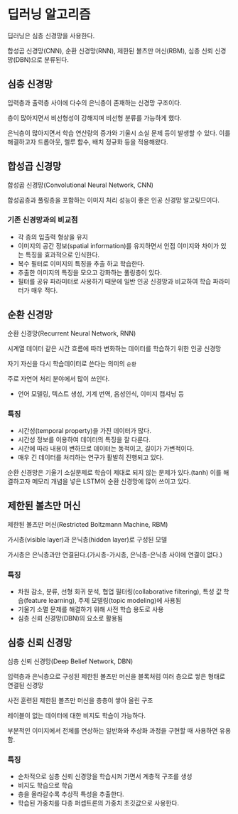# 딥러닝 알고리즘

딥러닝은 심층 신경망을 사용한다.

합성곱 신경망(CNN), 순환 신경망(RNN), 제한된 볼츠만 머신(RBM), 심층 신뢰 신경망(DBN)으로 분류된다.



## 심층 신경망

입력층과 출력층 사이에 다수의 은닉층이 존재하는 신경망 구조이다.

층이 많아지면서 비선형성이 강해지며 비선형 분류를 가능하게 했다.

은닉층이 많아지면서 학습 연산량의 증가와 기울시 소실 문제 등이 발생할 수 있다. 이를 해결하고자 드롭아웃, 렐루 함수, 배치 정규화 등을 적용해왔다.



## 합성곱 신경망

합성곱 신경망(Convolutional Neural Network, CNN)

합성곱층과 풀링층을 포함하는 이미지 처리 성능이 좋은 인공 신경망 알고맂므이다.

### 기존 신경망과의 비교점

- 각 층의 입출력 형상을 유지
- 이미지의 공간 정보(spatial information)를 유지하면서 인접 이미지와 차이가 있는 특징을 효과적으로 인식한다.
- 복수 필터로 이미지의 특징을 추출 하고 학습한다.
- 추출한 이미지의 특징을 모으고 강화하는 풀링층이 있다.
- 필터를 공유 파라미터로 사용하기 때문에 일반 인공 신경망과 비교하여 학습 파라미터가 매우 적다.



## 순환 신경망

순환 신경망(Recurrent Neural Network, RNN)

시계열 데이터 같은 시간 흐름에 따라 변화하는 데이터를 학습하기 위한 인공 신경망

자기 자신을 다시 학습데이터로 쓴다는 의미의 `순환`

주로 자연어 처리 분야에서 많이 쓰인다. 

- 언어 모델링, 텍스트 생성, 기계 번역, 음성인식, 이미지 캡셔닝 등



### 특징

- 시간성(temporal property)을 가진 데이터가 많다.
- 시간성 정보를 이용하여 데이터의 특징을 잘 다룬다.
- 시간에 따라 내용이 변하므로 데이터는 동적이고, 길이가 가변적이다.
- 매우 긴 데이터를 처리하는 연구가 활발히 진행되고 있다.

순환 신경망은 기울기 소실문제로 학습이 제대로 되지 않는 문제가 있다.(tanh)
이를 해결하고자 메모리 개념을 넣은 LSTM이 순환 신경망에 많이 쓰이고 있다.



## 제한된 볼츠만 머신

제한된 볼츠만 머신(Restricted Boltzmann Machine, RBM)

가시층(visible layer)과 은닉층(hidden layer)로 구성된 모델

가시층은 은닉층과만 연결된다.(가시층-가시층, 은닉층-은닉층 사이에 연결이 없다.)



### 특징

- 차원 감소, 분류, 선형 회귀 분석, 협업 필터링(collaborative filtering), 특성 값 학습(feature learning), 주제 모델링(topic modeling)에  사용됨
- 기울기 소멸 문제를 해결하기 위해 사전 학습 용도로 사용
- 심층 신뢰 신경망(DBN)의 요소로 활용됨



## 심층 신뢰 신경망

심층 신뢰 신경망(Deep Belief Network, DBN)

입력층과 은닉층으로 구성된 제한된 볼츠만 머신을 블록처럼 여러 층으로 쌓은 형태로 연결된 신경망

사전 훈련된 제한된 볼츠만 머신을 층층이 쌓아 올린 구조

레이블이 없는 데이터에 대한 비지도 학습이 가능하다.

부분적인 이미지에서 전체를 연상하는 일반화와 추상화 과정을 구현할 때 사용하면 유용함.



### 특징

- 순차적으로 심층 신뢰 신경망을 학습시켜 가면서 계층적 구조를 생성
- 비지도 학습으로 학습
- 층을 올라갈수록 추상적 특성을 추출한다.
- 학습된 가중치를 다층 퍼셉트론의 가중치 초깃값으로 사용한다.